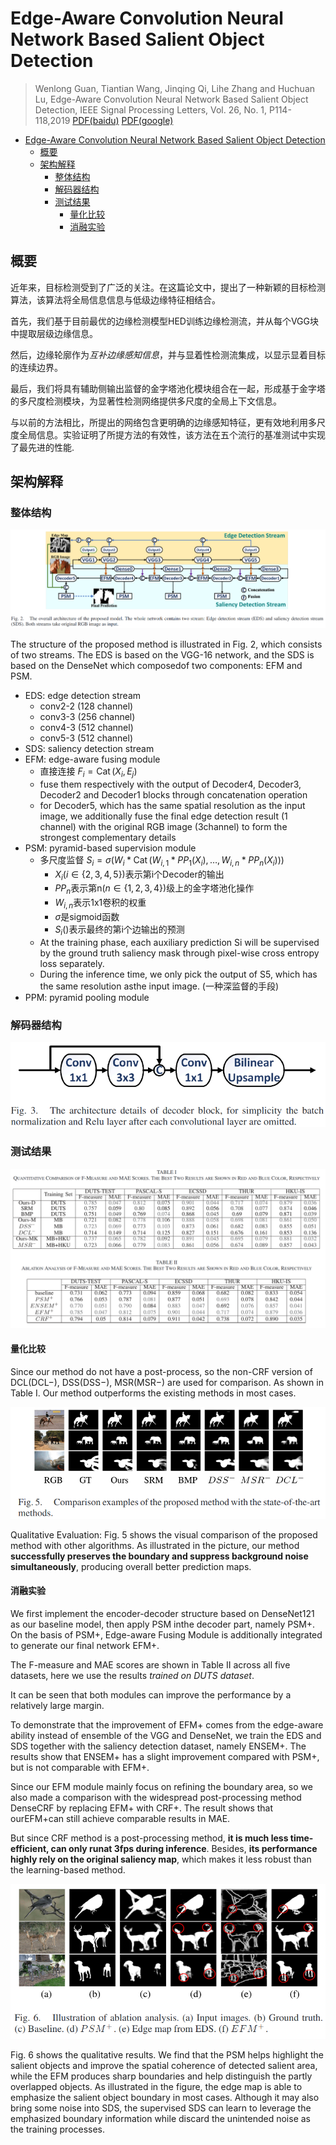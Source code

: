 # Edge-Aware Convolution Neural Network Based Salient Object Detection

> Wenlong Guan, Tiantian Wang, Jinqing Qi, Lihe Zhang and Huchuan Lu, Edge-Aware Convolution Neural Network Based Salient Object Detection, IEEE Signal Processing Letters, Vol. 26, No. 1, P114-118,2019 [PDF(baidu)](https://pan.baidu.com/s/1RsgfISTe7MHprUtwtvYbvQ) [PDF(google)](https://drive.google.com/file/d/1vF4HqiKE7iapWPPmzvttbrz68PEspMuB/view?usp=sharing)

* [Edge-Aware Convolution Neural Network Based Salient Object Detection](#edge-aware-convolution-neural-network-based-salient-object-detection)
  * [概要](#概要)
  * [架构解释](#架构解释)
    * [整体结构](#整体结构)
    * [解码器结构](#解码器结构)
    * [测试结果](#测试结果)
      * [量化比较](#量化比较)
      * [消融实验](#消融实验)

## 概要

近年来，目标检测受到了广泛的关注。在这篇论文中，提出了一种新颖的目标检测算法，该算法将全局信息信息与低级边缘特征相结合。

首先，我们基于目前最优的边缘检测模型HED训练边缘检测流，并从每个VGG块中提取层级边缘信息。

然后，边缘轮廓作为*互补边缘感知信息*，并与显着性检测流集成，以显示显着目标的连续边界。

最后，我们将具有辅助侧输出监督的金字塔池化模块组合在一起，形成基于金字塔的多尺度检测模块，为显著性检测网络提供多尺度的全局上下文信息。

与以前的方法相比，所提出的网络包含更明确的边缘感知特征，更有效地利用多尺度全局信息。实验证明了所提方法的有效性，该方法在五个流行的基准测试中实现了最先进的性能.

## 架构解释

### 整体结构

![img](assets/2019-01-13-10-29-13.png)

The structure of the proposed method is illustrated in Fig. 2, which consists of two streams. The EDS is based on the VGG-16 network, and the SDS is based on the DenseNet which composedof two components: EFM and PSM.

* EDS: edge detection stream
  * conv2-2 (128 channel)
  * conv3-3 (256 channel)
  * conv4-3 (512 channel)
  * conv5-3 (512 channel)
* SDS: saliency detection stream
* EFM: edge-aware fusing module
  * 直接连接 $F _ { i } = \operatorname { Cat } \left( X _ { i } , E _ { j } \right)$
  * fuse them respectively with the output of Decoder4, Decoder3, Decoder2 and Decoder1 blocks through concatenation operation
  * for Decoder5, which has the same spatial resolution as the input image, we additionally fuse the final edge detection result (1 channel) with the original RGB image (3channel) to form the strongest complementary details
* PSM: pyramid-based supervision module
  * 多尺度监督 $S _ { i } = \sigma \left( W _ { i } * \operatorname { Cat } \left( W _ { i , 1 } * P P _ { 1 } \left( X _ { i } \right) , \ldots , W _ { i , n } * P P _ { n } \left( X _ { i } \right) \right) \right)$
    * $X _ { i } ( i \in \{ 2,3,4,5 \} )$表示第i个Decoder的输出
    * $P P _ { n }$表示第n($n \in \{1, 2, 3, 4\}$)级上的金字塔池化操作
    * $W _ { i , n }$表示1x1卷积的权重
    * $\sigma$是sigmoid函数
    * $S _ { i } ( )$表示最终的第i个边输出的预测
  * At the training phase, each auxiliary prediction Si will be supervised by the ground truth saliency mask through pixel-wise cross entropy loss separately.
  * During the inference time, we only pick the output of S5, which has the same resolution asthe input image. (一种深监督的手段)
* PPM: pyramid pooling module

### 解码器结构

![img](assets/2019-01-13-10-39-26.png)


### 测试结果

![img](assets/2019-01-13-11-32-01.png)

#### 量化比较

Since our method do not have a post-process, so the non-CRF version of DCL(DCL−), DSS(DSS−), MSR(MSR−) are used for comparison. As shown in Table I. Our method outperforms the existing methods in most cases.

![img](assets/2019-01-13-11-40-08.png)

Qualitative Evaluation: Fig. 5 shows the visual comparison of the proposed method with other algorithms. As illustrated in the picture, our method **successfully preserves the boundary and suppress background noise simultaneously**, producing overall better prediction maps.

#### 消融实验

We first implement the encoder-decoder structure based on DenseNet121 as our baseline model, then apply PSM inthe decoder part, namely PSM+. On the basis of PSM+, Edge-aware Fusing Module is additionally integrated to generate our final network EFM+.

The F-measure and MAE scores are shown in Table II across all five datasets, here we use the results *trained on DUTS dataset*.

It can be seen that both modules can improve the performance by a relatively large margin.

To demonstrate that the improvement of EFM+ comes from the edge-aware ability instead of ensemble of the VGG and DenseNet, we train the EDS and SDS together with the saliency detection dataset, namely ENSEM+. The results show that ENSEM+ has a slight improvement compared with PSM+, but is not comparable with EFM+.

Since our EFM module mainly focus on refining the boundary area, so we also made a comparison with the widespread post-processing method DenseCRF by replacing EFM+ with
CRF+. The result shows that ourEFM+can still achieve comparable results in MAE.

But since CRF method is a post-processing method, **it is much less time-efficient, can only runat 3fps during inference**. Besides, **its performance highly rely on the original saliency map**, which makes it less robust than the learning-based method.

![img](assets/2019-01-13-11-39-40.png)

Fig. 6 shows the qualitative results. We find that the PSM helps highlight the salient objects and improve the spatial coherence of detected salient area, while the EFM produces sharp boundaries and help distinguish the partly overlapped objects. As illustrated in the figure, the edge map is able to emphasize the salient object boundary in most cases. Although it may also bring some noise into SDS, the supervised SDS can learn to leverage the emphasized boundary information while discard the unintended noise as the training processes.

